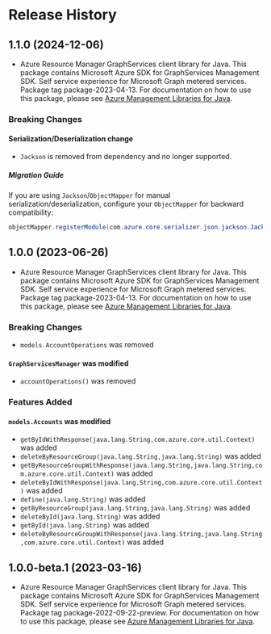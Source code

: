 # Release History

## 1.1.0 (2024-12-06)

- Azure Resource Manager GraphServices client library for Java. This package contains Microsoft Azure SDK for GraphServices Management SDK. Self service experience for Microsoft Graph metered services. Package tag package-2023-04-13. For documentation on how to use this package, please see [Azure Management Libraries for Java](https://aka.ms/azsdk/java/mgmt).

### Breaking Changes

#### Serialization/Deserialization change

- `Jackson` is removed from dependency and no longer supported.

##### Migration Guide

If you are using `Jackson`/`ObjectMapper` for manual serialization/deserialization, configure your `ObjectMapper` for backward compatibility:
```java
objectMapper.registerModule(com.azure.core.serializer.json.jackson.JacksonJsonProvider.getJsonSerializableDatabindModule());
```

## 1.0.0 (2023-06-26)

- Azure Resource Manager GraphServices client library for Java. This package contains Microsoft Azure SDK for GraphServices Management SDK. Self service experience for Microsoft Graph metered services. Package tag package-2023-04-13. For documentation on how to use this package, please see [Azure Management Libraries for Java](https://aka.ms/azsdk/java/mgmt).

### Breaking Changes

* `models.AccountOperations` was removed

#### `GraphServicesManager` was modified

* `accountOperations()` was removed

### Features Added

#### `models.Accounts` was modified

* `getByIdWithResponse(java.lang.String,com.azure.core.util.Context)` was added
* `deleteByResourceGroup(java.lang.String,java.lang.String)` was added
* `getByResourceGroupWithResponse(java.lang.String,java.lang.String,com.azure.core.util.Context)` was added
* `deleteByIdWithResponse(java.lang.String,com.azure.core.util.Context)` was added
* `define(java.lang.String)` was added
* `getByResourceGroup(java.lang.String,java.lang.String)` was added
* `deleteById(java.lang.String)` was added
* `getById(java.lang.String)` was added
* `deleteByResourceGroupWithResponse(java.lang.String,java.lang.String,com.azure.core.util.Context)` was added

## 1.0.0-beta.1 (2023-03-16)

- Azure Resource Manager GraphServices client library for Java. This package contains Microsoft Azure SDK for GraphServices Management SDK. Self service experience for Microsoft Graph metered services. Package tag package-2022-09-22-preview. For documentation on how to use this package, please see [Azure Management Libraries for Java](https://aka.ms/azsdk/java/mgmt).
